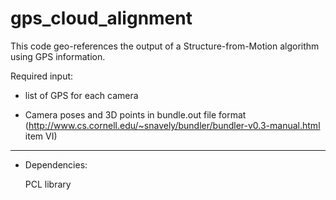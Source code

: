 # gps_cloud_alignment


This code geo-references the output of a Structure-from-Motion algorithm using GPS information.

Required input:

- list of GPS for each camera

- Camera poses and 3D points in bundle.out file format (http://www.cs.cornell.edu/~snavely/bundler/bundler-v0.3-manual.html item VI)

-----------------
- Dependencies:

  PCL library
